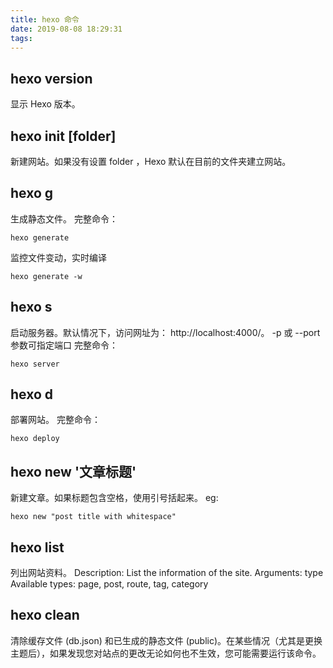```yaml
---
title: hexo 命令
date: 2019-08-08 18:29:31
tags:
---
```


## hexo version
显示 Hexo 版本。

## hexo init [folder]
新建网站。如果没有设置 folder ，Hexo 默认在目前的文件夹建立网站。

## hexo g
生成静态文件。
完整命令：
```
hexo generate
```
监控文件变动，实时编译
```
hexo generate -w
```
	
## hexo s
启动服务器。默认情况下，访问网址为： http://localhost:4000/。
-p 或 --port 参数可指定端口
完整命令：
```
hexo server
```

## hexo d
部署网站。
完整命令：
```
hexo deploy
```

## hexo new '文章标题'
新建文章。如果标题包含空格，使用引号括起来。
eg:
```
hexo new "post title with whitespace"
```

## hexo list <type>
列出网站资料。
Description:
List the information of the site.
Arguments:
  type  Available types: page, post, route, tag, category

## hexo clean
清除缓存文件 (db.json) 和已生成的静态文件 (public)。在某些情况（尤其是更换主题后），如果发现您对站点的更改无论如何也不生效，您可能需要运行该命令。